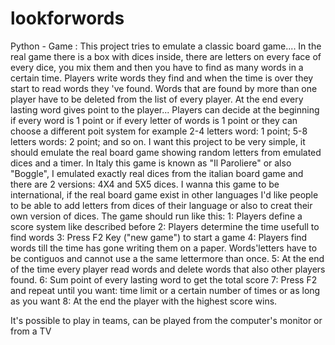 # lookforwords
Python - Game : This project tries to emulate a classic board game....
In the real game there is a box with dices inside, there are letters on every face of every dice, you mix them and then you have to find as many words in a certain time. 
Players write words they find and when the time is over they start to read words they 've found. Words that are found by more than one player have to be deleted from the list of every player. At the end every lasting word gives point to the player... Players can decide at the beginning if every word is 1 point or if every letter of words is 1 point or they can choose a different poit system for example 2-4 letters word: 1 point; 5-8 letters words: 2 point; and so on.
I want this project to be very simple, it should emulate the real board game showing random letters from emulated dices and a timer.
In Italy this game is known as "Il Paroliere" or also "Boggle", I emulated exactly real dices from the italian board game and there are 2 versions: 4X4 and 5X5 dices.
I wanna this game to be international, if the real board game exist in other languages I'd like people to be able to add letters from dices of their language or also to creat their own version of dices.
The game should run like this:
1: Players define a score system like described before
2: Players determine the time usefull to find words
3: Press F2 Key ("new game") to start a game
4: Players find words till the time has gone writing them on a paper. Words'letters have to be contiguos and cannot use a the same lettermore than once. 
5: At the end of the time every player read words and delete words that also other players found.
6: Sum point of every lasting word to get the total score
7: Press F2 and repeat until you want: time limit or a certain number of times or as long as you want
8: At the end the player with the highest score wins.

It's possible to play in teams, can be played from the computer's monitor or from a TV
